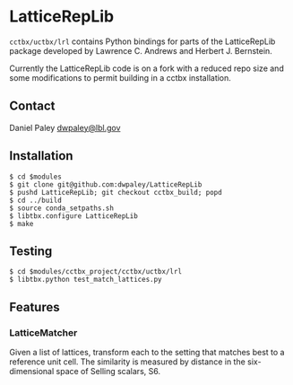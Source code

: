 # LatticeRepLib

`cctbx/uctbx/lrl` contains Python bindings for parts of the LatticeRepLib
package developed by Lawrence C. Andrews and Herbert J. Bernstein.

Currently the LatticeRepLib code is on a fork with a reduced repo size and
some modifications to permit building in a cctbx installation.

## Contact
Daniel Paley
dwpaley@lbl.gov

## Installation

```
$ cd $modules
$ git clone git@github.com:dwpaley/LatticeRepLib
$ pushd LatticeRepLib; git checkout cctbx_build; popd
$ cd ../build
$ source conda_setpaths.sh
$ libtbx.configure LatticeRepLib
$ make
```

## Testing

```
$ cd $modules/cctbx_project/cctbx/uctbx/lrl
$ libtbx.python test_match_lattices.py
```

## Features

### LatticeMatcher

Given a list of lattices, transform each to the setting that matches best to
a reference unit cell. The similarity is measured by distance in the six-
dimensional space of Selling scalars, S6.
